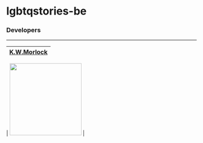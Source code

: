 # lgbtqstories-be

### Developers
---
|                                           [K.W.Morlock](https://github.com/kwmorlock)                    |
| :-------------------------------------------------------------------------------------------------------------------------------------: |

| [<img src="https://avatars2.githubusercontent.com/u/60933227?s=400&u=f59ad5c61c259364c66bac0a68407b138024c357&v=4" width = "190" />](https://github.com/kwmorlock) |
